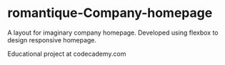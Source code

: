 # romantique-Company-homepage

A layout for imaginary company homepage.
Developed using flexbox to design responsive homepage.

Educational project at codecademy.com
